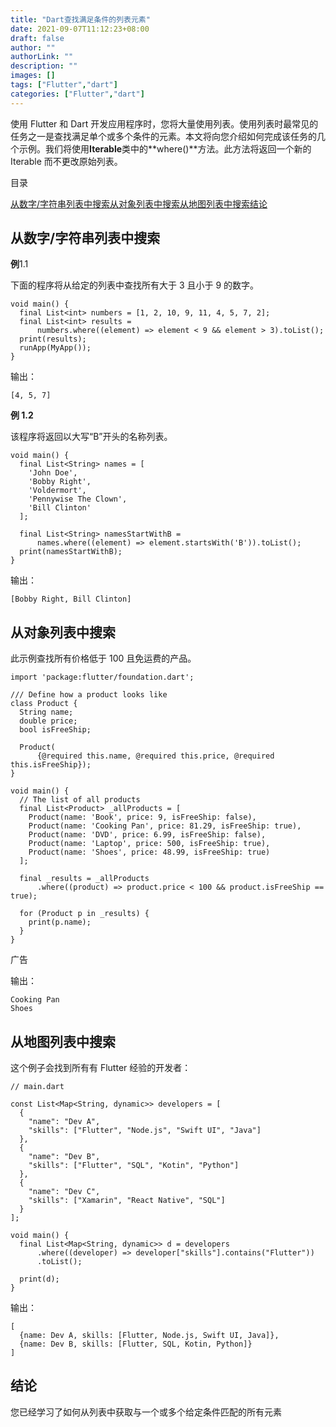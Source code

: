 ```yaml
---
title: "Dart查找满足条件的列表元素"
date: 2021-09-07T11:12:23+08:00
draft: false
author: ""
authorLink: ""
description: ""
images: []
tags: ["Flutter","dart"]
categories: ["Flutter","dart"]
---
```


使用 Flutter 和 Dart 开发应用程序时，您将大量使用列表。使用列表时最常见的任务之一是查找满足单个或多个条件的元素。本文将向您介绍如何完成该任务的几个示例。我们将使用**Iterable**类中的**where()**方法。此方法将返回一个新的 Iterable 而不更改原始列表。

目录



[从数字/字符串列表中搜索](https://www.kindacode.com/article/dart-find-list-elements-that-satisfy-conditions/#Search_from_a_List_of_NumbersStrings)[从对象列表中搜索](https://www.kindacode.com/article/dart-find-list-elements-that-satisfy-conditions/#Search_from_a_List_of_Objects)[从地图列表中搜索](https://www.kindacode.com/article/dart-find-list-elements-that-satisfy-conditions/#Search_from_a_List_of_Maps)[结论](https://www.kindacode.com/article/dart-find-list-elements-that-satisfy-conditions/#Conclusion)

## 从数字/字符串列表中搜索

**例**1.1

下面的程序将从给定的列表中查找所有大于 3 且小于 9 的数字。

```
void main() {
  final List<int> numbers = [1, 2, 10, 9, 11, 4, 5, 7, 2];
  final List<int> results =
      numbers.where((element) => element < 9 && element > 3).toList();
  print(results);
  runApp(MyApp());
}
```

输出：

```
[4, 5, 7]
```

**例 1.2**

该程序将返回以大写“B”开头的名称列表。

```
void main() {
  final List<String> names = [
    'John Doe',
    'Bobby Right',
    'Voldermort',
    'Pennywise The Clown',
    'Bill Clinton'
  ];

  final List<String> namesStartWithB =
      names.where((element) => element.startsWith('B')).toList();
  print(namesStartWithB);
}
```

输出：

```
[Bobby Right, Bill Clinton]
```

## 从对象列表中搜索

此示例查找所有价格低于 100 且免运费的产品。

```
import 'package:flutter/foundation.dart';

/// Define how a product looks like
class Product {
  String name;
  double price;
  bool isFreeShip;

  Product(
      {@required this.name, @required this.price, @required this.isFreeShip});
}

void main() {
  // The list of all products
  final List<Product> _allProducts = [
    Product(name: 'Book', price: 9, isFreeShip: false),
    Product(name: 'Cooking Pan', price: 81.29, isFreeShip: true),
    Product(name: 'DVD', price: 6.99, isFreeShip: false),
    Product(name: 'Laptop', price: 500, isFreeShip: true),
    Product(name: 'Shoes', price: 48.99, isFreeShip: true)
  ];

  final _results = _allProducts
      .where((product) => product.price < 100 && product.isFreeShip == true);

  for (Product p in _results) {
    print(p.name);
  }
}
```

广告

输出：

```
Cooking Pan
Shoes
```

## 从地图列表中搜索

这个例子会找到所有有 Flutter 经验的开发者：

```
// main.dart

const List<Map<String, dynamic>> developers = [
  {
    "name": "Dev A",
    "skills": ["Flutter", "Node.js", "Swift UI", "Java"]
  },
  {
    "name": "Dev B",
    "skills": ["Flutter", "SQL", "Kotin", "Python"]
  },
  {
    "name": "Dev C",
    "skills": ["Xamarin", "React Native", "SQL"]
  }
];

void main() {
  final List<Map<String, dynamic>> d = developers
      .where((developer) => developer["skills"].contains("Flutter"))
      .toList();

  print(d);
}
```

输出：

```
[
  {name: Dev A, skills: [Flutter, Node.js, Swift UI, Java]}, 
  {name: Dev B, skills: [Flutter, SQL, Kotin, Python]}
]
```

## 结论

您已经学习了如何从列表中获取与一个或多个给定条件匹配的所有元素
